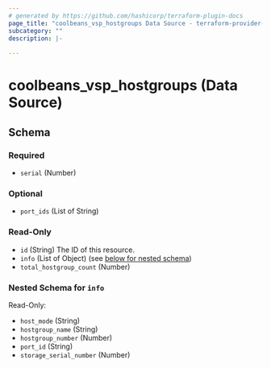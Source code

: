 ```yaml
---
# generated by https://github.com/hashicorp/terraform-plugin-docs
page_title: "coolbeans_vsp_hostgroups Data Source - terraform-provider-coolbeans"
subcategory: ""
description: |-
  
---
```


# coolbeans_vsp_hostgroups (Data Source)





<!-- schema generated by tfplugindocs -->
## Schema

### Required

- `serial` (Number)

### Optional

- `port_ids` (List of String)

### Read-Only

- `id` (String) The ID of this resource.
- `info` (List of Object) (see [below for nested schema](#nestedatt--info))
- `total_hostgroup_count` (Number)

<a id="nestedatt--info"></a>
### Nested Schema for `info`

Read-Only:

- `host_mode` (String)
- `hostgroup_name` (String)
- `hostgroup_number` (Number)
- `port_id` (String)
- `storage_serial_number` (Number)


